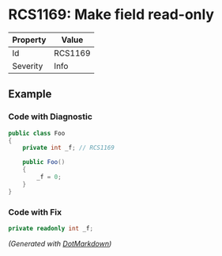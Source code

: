 # RCS1169: Make field read\-only

| Property | Value   |
| -------- | ------- |
| Id       | RCS1169 |
| Severity | Info    |

## Example

### Code with Diagnostic

```csharp
public class Foo
{
    private int _f; // RCS1169

    public Foo()
    {
        _f = 0;
    }
}
```

### Code with Fix

```csharp
private readonly int _f;
```


*\(Generated with [DotMarkdown](http://github.com/JosefPihrt/DotMarkdown)\)*